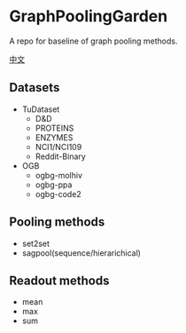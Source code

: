 # GraphPoolingGarden
A repo for baseline of graph pooling methods.

[中文](/README_CN.md)

## Datasets
- TuDataset
  - D&D
  - PROTEINS
  - ENZYMES
  - NCI1/NCI109
  - Reddit-Binary
- OGB
  - ogbg-molhiv
  - ogbg-ppa
  - ogbg-code2

## Pooling methods
- set2set
- sagpool(sequence/hierarichical)

## Readout methods
- mean
- max
- sum